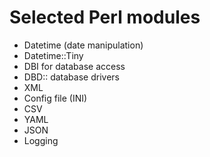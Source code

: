 # Selected Perl modules

* Datetime (date manipulation)
* Datetime::Tiny
* DBI for database access
* DBD:: database drivers
* XML
* Config file (INI)
* CSV
* YAML
* JSON
* Logging


